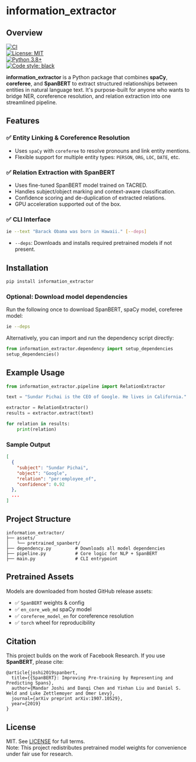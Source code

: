 # information_extractor  

## Overview  
[![CI](https://github.com/rajatasusual/information_extractor/actions/workflows/ci.yml/badge.svg)](https://github.com/rajatasusual/information_extractor/actions/workflows/ci.yml)  
[![License: MIT](https://img.shields.io/badge/License-MIT-yellow.svg)](https://opensource.org/licenses/MIT)  
[![Python 3.8+](https://img.shields.io/badge/python-3.8+-blue.svg)](https://www.python.org/downloads/)  
[![Code style: black](https://img.shields.io/badge/code%20style-black-000000.svg)](https://github.com/psf/black)  

**information_extractor** is a Python package that combines **spaCy**, **coreferee**, and **SpanBERT** to extract structured relationships between entities in natural language text. It's purpose-built for anyone who wants to bridge NER, coreference resolution, and relation extraction into one streamlined pipeline.

## Features

### ✅ Entity Linking & Coreference Resolution
- Uses `spaCy` with `coreferee` to resolve pronouns and link entity mentions.
- Flexible support for multiple entity types: `PERSON`, `ORG`, `LOC`, `DATE`, etc.

### ✅ Relation Extraction with SpanBERT
- Uses fine-tuned SpanBERT model trained on TACRED.
- Handles subject/object marking and context-aware classification.
- Confidence scoring and de-duplication of extracted relations.
- GPU acceleration supported out of the box.

### ✅ CLI Interface
```bash
ie --text "Barack Obama was born in Hawaii." [--deps]
```
- `--deps`: Downloads and installs required pretrained models if not present.

## Installation

```bash
pip install information_extractor
```

### Optional: Download model dependencies
Run the following once to download SpanBERT, spaCy model, coreferee model:
```bash
ie --deps
```

Alternatively, you can import and run the dependency script directly:
```python
from information_extractor.dependency import setup_dependencies
setup_dependencies()
```

## Example Usage

```python
from information_extractor.pipeline import RelationExtractor

text = "Sundar Pichai is the CEO of Google. He lives in California."

extractor = RelationExtractor()
results = extractor.extract(text)

for relation in results:
    print(relation)
```

### Sample Output
```json
[
  {
    "subject": "Sundar Pichai",
    "object": "Google",
    "relation": "per:employee_of",
    "confidence": 0.92
  },
  ...
]
```

## Project Structure
```
information_extractor/
├── assets/
│   └── pretrained_spanbert/
├── dependency.py         # Downloads all model dependencies
├── pipeline.py           # Core logic for NLP + SpanBERT
├── main.py               # CLI entrypoint
```

## Pretrained Assets
Models are downloaded from hosted GitHub release assets:
- ✅ `SpanBERT` weights & config
- ✅ `en_core_web_md` spaCy model
- ✅ `coreferee_model_en` for coreference resolution
- ✅ `torch` wheel for reproducibility

## Citation  

This project builds on the work of Facebook Research. If you use **SpanBERT**, please cite:

```
@article{joshi2019spanbert,
  title={{SpanBERT}: Improving Pre-training by Representing and Predicting Spans},
  author={Mandar Joshi and Danqi Chen and Yinhan Liu and Daniel S. Weld and Luke Zettlemoyer and Omer Levy},
  journal={arXiv preprint arXiv:1907.10529},
  year={2019}
}
```

## License

MIT. See [LICENSE](./LICENSE) for full terms.  
Note: This project redistributes pretrained model weights for convenience under fair use for research.